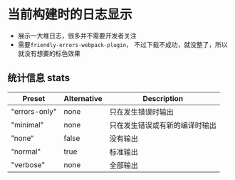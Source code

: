 # 当前构建时的日志显示

- 展示一大堆日志，很多并不需要开发者关注
- 需要`friendly-errors-webpack-plugin`， 不过下载不成功，就没整了，所以就没有想要的标色效果

## 统计信息 stats

| Preset        | Alternative | Description                    |
| ------------- | ----------- | ------------------------------ |
| "errors-only" | none        | 只在发生错误时输出             |
| "minimal"     | none        | 只在发生错误或有新的编译时输出 |
| ”none“        | false       | 没有输出                       |
| “normal"      | true        | 标准输出                       |
| "verbose"     | none        | 全部输出                       |

